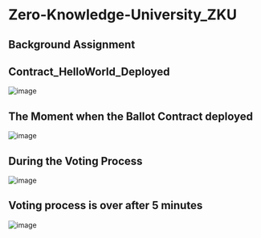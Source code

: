 # Zero-Knowledge-University_ZKU
## Background Assignment

## Contract_HelloWorld_Deployed
![image](https://user-images.githubusercontent.com/90147636/164984248-5363b5aa-b5fe-4e10-b8d9-acfd518dc405.png)


## The Moment when the Ballot Contract deployed 
![image](https://user-images.githubusercontent.com/90147636/164987693-1a118b8c-ae0e-49ad-ae21-9a67e2e8a59b.png)


## During the Voting Process
![image](https://user-images.githubusercontent.com/90147636/164987738-eb4311ff-c230-4f61-a9b3-2994d622c6ed.png)


## Voting process is over after 5 minutes
![image](https://user-images.githubusercontent.com/90147636/164987777-6de4a621-2cfd-4aa4-8390-0ace9e751b0d.png)
